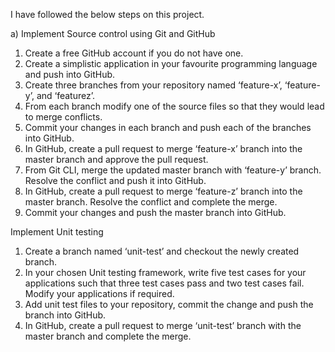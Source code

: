I have followed the below steps on this project.

a) Implement Source control using Git and GitHub
1. Create a free GitHub account if you do not have one.
2. Create a simplistic application in your favourite programming language and push into
GitHub.
3. Create three branches from your repository named ‘feature-x’, ‘feature-y’, and ‘featurez’.
4. From each branch modify one of the source files so that they would lead to merge
conflicts.
5. Commit your changes in each branch and push each of the branches into GitHub.
6. In GitHub, create a pull request to merge ‘feature-x’ branch into the master branch and
approve the pull request.
7. From Git CLI, merge the updated master branch with ‘feature-y’ branch. Resolve the
conflict and push it into GitHub.
8. In GitHub, create a pull request to merge ‘feature-z’ branch into the master branch.
Resolve the conflict and complete the merge.
9. Commit your changes and push the master branch into GitHub.



Implement Unit testing
1. Create a branch named ‘unit-test’ and checkout the newly created branch.
2. In your chosen Unit testing framework, write five test cases for your applications such
that three test cases pass and two test cases fail. Modify your applications if required.
3. Add unit test files to your repository, commit the change and push the branch into
GitHub.
4. In GitHub, create a pull request to merge ‘unit-test’ branch with the master branch and
complete the merge.
